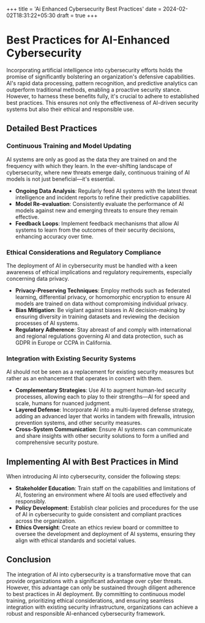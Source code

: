 +++
title = 'Ai Enhanced Cybersecurity Best Practices'
date = 2024-02-02T18:31:22+05:30
draft = true
+++

# Best Practices for AI-Enhanced Cybersecurity

Incorporating artificial intelligence into cybersecurity efforts holds the promise of significantly bolstering an organization's defensive capabilities. AI's rapid data processing, pattern recognition, and predictive analytics can outperform traditional methods, enabling a proactive security stance. However, to harness these benefits fully, it's crucial to adhere to established best practices. This ensures not only the effectiveness of AI-driven security systems but also their ethical and responsible use.

## Detailed Best Practices

### Continuous Training and Model Updating

AI systems are only as good as the data they are trained on and the frequency with which they learn. In the ever-shifting landscape of cybersecurity, where new threats emerge daily, continuous training of AI models is not just beneficial—it's essential.

- **Ongoing Data Analysis**: Regularly feed AI systems with the latest threat intelligence and incident reports to refine their predictive capabilities.
- **Model Re-evaluation**: Consistently evaluate the performance of AI models against new and emerging threats to ensure they remain effective.
- **Feedback Loops**: Implement feedback mechanisms that allow AI systems to learn from the outcomes of their security decisions, enhancing accuracy over time.

### Ethical Considerations and Regulatory Compliance

The deployment of AI in cybersecurity must be handled with a keen awareness of ethical implications and regulatory requirements, especially concerning data privacy.

- **Privacy-Preserving Techniques**: Employ methods such as federated learning, differential privacy, or homomorphic encryption to ensure AI models are trained on data without compromising individual privacy.
- **Bias Mitigation**: Be vigilant against biases in AI decision-making by ensuring diversity in training datasets and reviewing the decision processes of AI systems.
- **Regulatory Adherence**: Stay abreast of and comply with international and regional regulations governing AI and data protection, such as GDPR in Europe or CCPA in California.

### Integration with Existing Security Systems

AI should not be seen as a replacement for existing security measures but rather as an enhancement that operates in concert with them.

- **Complementary Strategies**: Use AI to augment human-led security processes, allowing each to play to their strengths—AI for speed and scale, humans for nuanced judgment.
- **Layered Defense**: Incorporate AI into a multi-layered defense strategy, adding an advanced layer that works in tandem with firewalls, intrusion prevention systems, and other security measures.
- **Cross-System Communication**: Ensure AI systems can communicate and share insights with other security solutions to form a unified and comprehensive security posture.

## Implementing AI with Best Practices in Mind

When introducing AI into cybersecurity, consider the following steps:

- **Stakeholder Education**: Train staff on the capabilities and limitations of AI, fostering an environment where AI tools are used effectively and responsibly.
- **Policy Development**: Establish clear policies and procedures for the use of AI in cybersecurity to guide consistent and compliant practices across the organization.
- **Ethics Oversight**: Create an ethics review board or committee to oversee the development and deployment of AI systems, ensuring they align with ethical standards and societal values.

## Conclusion

The integration of AI into cybersecurity is a transformative move that can provide organizations with a significant advantage over cyber threats. However, this advantage can only be sustained through diligent adherence to best practices in AI deployment. By committing to continuous model training, prioritizing ethical considerations, and ensuring seamless integration with existing security infrastructure, organizations can achieve a robust and responsible AI-enhanced cybersecurity framework.
